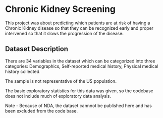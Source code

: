 # Chronic Kidney Screening
This project was about predicting which patients are at risk of having a Chronic Kidney disease so that they can be recognized early and proper intervened so that it slows the progression of the disease.

## Dataset Description
There are 34 variables in the dataset which can be categorized into three categories: 
Demographics,
Self-reported medical history,
Physical medical history collected.

The sample is not representative of the US population.

The basic exploratory statistics for this data was given, so the codebase does not include much of exploratory data analysis.

Note - Because of NDA, the dataset cannnot be published here and has been excluded from the code base.
